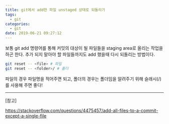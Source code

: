```yaml
---
title: git에서 add한 파일 unstaged 상태로 되돌리기
tags:
  - git
categories:
  - git
date: 2019-06-21 09:27:12
---
```


보통 git add 명령어를 통해 커밋의 대상이 될 파일들을 staging area로 올리는 작업을 하곤 한다. 추가 되지 말아야 할 파일들까지도 add 했을때 다시 되돌리는 방법이다.

```sh
git reset -- <file> # 파일
git reset -- <folder>/ # 폴더
```

파일의 경우 파일명을 적어주면 되고, 폴더의 경우는 폴더임을 알려주기 위해 슬래시(\/)를 사용해 주면 좋다!

<hr>
[참고]

<https://stackoverflow.com/questions/4475457/add-all-files-to-a-commit-except-a-single-file>

```

```
